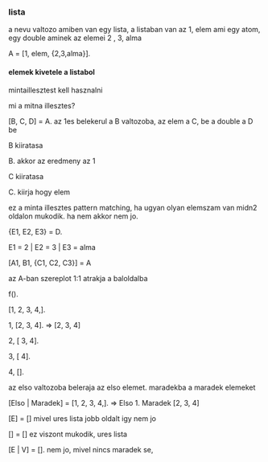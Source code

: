 ### lista

a nevu valtozo amiben van egy lista, a listaban van az 1, elem ami egy atom, egy double aminek az elemei 2 , 3, alma

A = [1, elem, {2,3,alma}].

#### elemek kivetele a listabol

mintaillesztest kell hasznalni

mi a mitna illesztes?

[B, C, D] = A.
az 1es belekerul a B valtozoba, az elem a C, be a double a D be

B kiiratasa

B. akkor az eredmeny az 1

C kiiratasa

C. kiirja hogy elem

ez a minta illesztes pattern matching, ha ugyan olyan elemszam van midn2 oldalon mukodik. ha nem akkor nem jo.

{E1, E2, E3} = D.

E1 = 2 | E2 = 3 | E3 = alma

[A1, B1, {C1, C2, C3}] = A

az A-ban szereplot 1:1 atrakja a baloldalba

f().

[1, 2, 3, 4,].

1, [2, 3, 4]. => [2, 3, 4]

2, [ 3, 4].

3, [ 4].

4, [].

az elso valtozoba beleraja az elso elemet. maradekba a maradek elemeket

[Elso | Maradek] = [1, 2, 3, 4,]. => Elso 1. Maradek [2, 3, 4]

[E] = [] mivel ures lista jobb oldalt igy nem jo

[] = [] ez viszont mukodik, ures lista

[E | V] = []. nem jo, mivel nincs maradek se,

